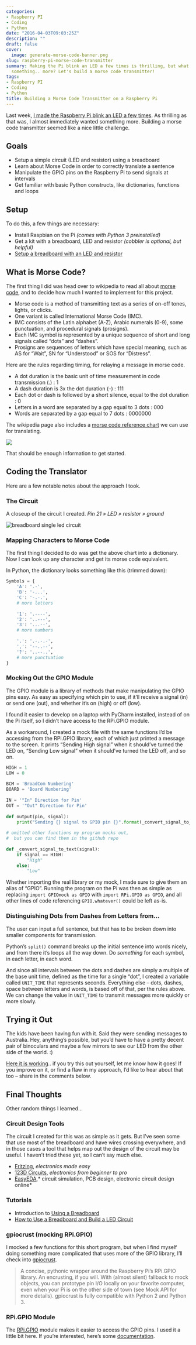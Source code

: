 ```yaml
---
categories:
- Raspberry PI
- Coding
- Python
date: "2016-04-03T09:03:25Z"
description: ""
draft: false
cover:
  image: generate-morse-code-banner.png
slug: raspberry-pi-morse-code-transmitter
summary: Making the Pi blink an LED a few times is thrilling, but what about building
  something.. more? Let's build a morse code transmitter!
tags:
- Raspberry PI
- Coding
- Python
title: Building a Morse Code Transmitter on a Raspberry Pi
---
```

Last week, [I made the Raspberry Pi blink an LED a few times](https://grantwinney.com/raspberry-pi-making-an-led-blink/). As thrilling as that was, I almost immediately wanted something more. Building a morse code transmitter seemed like a nice little challenge.

## Goals

- Setup a simple circuit (LED and resistor) using a breadboard
- Learn about Morse Code in order to correctly translate a sentence
- Manipulate the GPIO pins on the Raspberry Pi to send signals at intervals
- Get familiar with basic Python constructs, like dictionaries, functions and loops

## Setup

To do this, a few things are necessary:

- Install Raspbian on the Pi _(comes with Python 3 preinstalled)_
- Get a kit with a breadboard, LED and resistor _(cobbler is optional, but helpful)_
- [Setup a breadboard with an LED and resistor](https://grantwinney.com/raspberry-pi-making-an-led-blink/)

## What is Morse Code?

The first thing I did was head over to wikipedia to read all about [morse code](https://en.wikipedia.org/wiki/Morse_code), and to decide how much I wanted to implement for this project.

- Morse code is a method of transmitting text as a series of on-off tones, lights, or clicks.
- One variant is called International Morse Code (IMC).
- IMC consists of the Latin alphabet (A-Z), Arabic numerals (0-9), some punctuation, and procedural signals (prosigns).
- Each IMC symbol is represented by a unique sequence of short and long signals called “dots” and “dashes”.
- Prosigns are sequences of letters which have special meaning, such as AS for “Wait”, SN for “Understood” or SOS for “Distress”.

Here are the rules regarding timing, for relaying a message in morse code.

- A dot duration is the basic unit of time measurement in code transmission (.) : 1
- A dash duration is 3x the dot duration (–) : 111
- Each dot or dash is followed by a short silence, equal to the dot duration : 0
- Letters in a word are separated by a gap equal to 3 dots : 000
- Words are separated by a gap equal to 7 dots : 0000000

The wikipedia page also includes a [morse code reference chart](https://en.wikipedia.org/wiki/File:International_Morse_Code.svg) we can use for translating.

![](International_Morse_Code.png)

That should be enough information to get started.

## Coding the Translator

Here are a few notable notes about the approach I took.

### The Circuit

A closeup of the circuit I created. _Pin 21 » LED » resistor » ground_

![breadboard single led circuit](breadboard-single-led-circuit.jpg)

### Mapping Characters to Morse Code

The first thing I decided to do was get the above chart into a dictionary. Now I can look up any character and get its morse code equivalent.

In Python, the dictionary looks something like this (trimmed down):

```python
Symbols = {
    'A': '.-',
    'B': '-...',
    'C': '-.-.',
    # more letters
 
    '1': '.----',
    '2': '..---',
    '3': '...--',
    # more numbers
 
    '.': '.-.-.-',
    ',': '--..--',
    '?': '..--..',
    # more punctuation
}
```

### Mocking Out the GPIO Module

The GPIO module is a library of methods that make manipulating the GPIO pins easy. As easy as specifying which pin to use, if it’ll receive a signal (in) or send one (out), and whether it’s on (high) or off (low).

I found it easier to develop on a laptop with PyCharm installed, instead of on the Pi itself, so I didn’t have access to the RPi.GPIO module.

As a workaround, I created a mock file with the same functions I’d be accessing from the RPi.GPIO library, each of which just printed a message to the screen. It prints “Sending High signal” when it should’ve turned the LED on, “Sending Low signal” when it should’ve turned the LED off, and so on.

```python
HIGH = 1
LOW = 0
 
BCM = 'BroadCom Numbering'
BOARD = 'Board Numbering'
 
IN = '"In" Direction for Pin'
OUT = '"Out" Direction for Pin'
 
def output(pin, signal):
    print("Sending {} signal to GPIO pin {}".format(_convert_signal_to_text(signal), pin))
 
# omitted other functions my program mocks out,
#  but you can find them in the github repo
 
def _convert_signal_to_text(signal):
    if signal == HIGH:
        "High"
    else:
        "Low"
```

Whether importing the real library or my mock, I made sure to give them an alias of “GPIO”. Running the program on the Pi was then as simple as replacing `import GPIOmock as GPIO` with `import RPi.GPIO as GPIO`, and all other lines of code referencing `GPIO.whatever()` could be left as-is.

### Distinguishing Dots from Dashes from Letters from…

The user can input a full sentence, but that has to be broken down into smaller components for transmission.

Python’s `split()` command breaks up the initial sentence into words nicely, and from there it’s loops all the way down. Do _something_ for each symbol, in each letter, in each word.

And since all intervals between the dots and dashes are simply a multiple of the base unit time, defined as the time for a single “dot”, I created a variable called `UNIT_TIME` that represents seconds. Everything else – dots, dashes, space between letters and words, is based off of that, per the rules above. We can change the value in `UNIT_TIME` to transmit messages more quickly or more slowly.

## Trying it Out

The kids have been having fun with it. Said they were sending messages to Australia. Hey, anything’s possible, but you’d have to have a pretty decent pair of binoculars and maybe a few mirrors to see our LED from the other side of the world. :)

[Here it is working](https://res.cloudinary.com/dxm4riq52/video/upload/q_auto/v1583296394/Raspberry%20Pi/Morse_Code_via_LED_on_the_Raspberry_Pi_2_lmqsvf.mp4).. if you try this out yourself, let me know how it goes! If you improve on it, or find a flaw in my approach, I’d like to hear about that too – share in the comments below.

## Final Thoughts

Other random things I learned…

### Circuit Design Tools

The circuit I created for this was as simple as it gets. But I’ve seen some that use most of the breadboard and have wires crossing everywhere, and in those cases a tool that helps map out the design of the circuit may be useful. I haven’t tried these yet, so I can’t say much else.

- [Fritzing](http://fritzing.org/home/), _electronics made easy_
- [123D Circuits](https://123d.circuits.io/), _electronics from beginner to pro_
- [EasyEDA](https://easyeda.com/),* circuit simulation, PCB design, electronic circuit design online*

### Tutorials

- Introduction to [Using a Breadboard](https://www.cl.cam.ac.uk/projects/raspberrypi/tutorials/robot/breadboard/)
- [How to Use a Breadboard and Build a LED Circuit](https://web.archive.org/web/20160716090534/http://computers.tutsplus.com/tutorials/how-to-use-a-breadboard-and-build-a-led-circuit--mac-54746)

### gpiocrust (mocking RPi.GPIO)

I mocked a few functions for this short program, but when I find myself doing something more complicated that uses more of the GPIO library, I’ll check into [gpiocrust](https://github.com/zourtney/gpiocrust).

> A concise, pythonic wrapper around the Raspberry Pi’s RPi.GPIO library. An encrusting, if you will. With (almost silent) fallback to mock objects, you can prototype pin I/O locally on your favorite computer, even when your Pi is on the other side of town (see Mock API for more details). gpiocrust is fully compatible with Python 2 and Python 3.

### RPi.GPIO Module

The [RPi.GPIO](https://pypi.python.org/pypi/RPi.GPIO) module makes it easier to access the GPIO pins. I used it a little bit here. If you’re interested, here’s some [documentation](https://sourceforge.net/p/raspberry-gpio-python/wiki/Home/).
